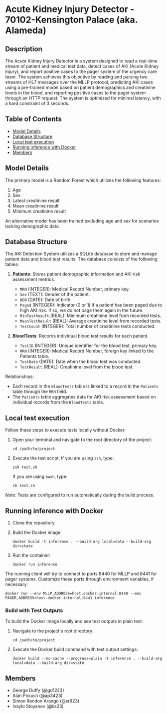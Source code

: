# Acute Kidney Injury Detector - 70102-Kensington Palace (aka. Alameda)

## Description
The Acute Kidney Injury Detector is a system designed to read a real-time stream of patient and medical test data, detect cases of AKI (Acute Kidney Injury), and report positive cases to the pager system of the urgency care team. The system achieves this objective by reading and parsing two streams of HL7 messages over the MLLP protocol, predicting AKI cases using a pre-trained model based on patient demographics and creatinine levels in the blood, and reporting positive cases to the pager system through an HTTP request. The system is optimized for minimal latency, with a hard constraint of 3 seconds.

## Table of Contents
- [Model Details](#model-details)
- [Database Structure](#database-structure)
- [Local test execution](#local-test-execution)
- [Running inference with Docker](#running-inference-with-docker)
- [Members](#members)

## Model Details
The primary model is a Random Forest which utilizes the following features:
1. Age
2. Sex
3. Latest creatinine result
4. Mean creatinine result
5. Minimum creatinine result

An alternative model has been trained excluding age and sex for scenarios lacking demographic data.

## Database Structure

The AKI Detection System utilizes a SQLite database to store and manage patient data and blood test results. The database consists of the following tables:

1. **Patients**: Stores patient demographic information and AKI risk assessment metrics.
   - `MRN` (INTEGER): Medical Record Number, primary key.
   - `Sex` (TEXT): Gender of the patient.
   - `DOB` (DATE): Date of birth.
   - `Paged` (INTEGER): Indicator (0 or 1) if a patient has been paged due to high AKI risk. If so, we do not page them again in the future.
   - `MinTestResult` (REAL): Minimum creatinine level from recorded tests.
   - `MeanTestResult` (REAL): Average creatinine level from recorded tests.
   - `TestCount` (INTEGER): Total number of creatinine tests conducted.

2. **BloodTests**: Records individual blood test results for each patient.
   - `TestID` (INTEGER): Unique identifier for the blood test, primary key.
   - `MRN` (INTEGER): Medical Record Number, foreign key linked to the Patients table.
   - `TestDate` (DATE): Date when the blood test was conducted.
   - `TestResult` (REAL): Creatinine level from the blood test.

Relationships:
- Each record in the `BloodTests` table is linked to a record in the `Patients` table through the `MRN` field.
- The `Patients` table aggregates data for AKI risk assessment based on individual records from the `BloodTests` table.


## Local test execution

Follow these steps to execute tests locally without Docker:

1. Open your terminal and navigate to the root directory of the project:

    ```shell
    cd /path/to/project
    ```

2. Execute the test script. If you are using `zsh`, type:

    ```shell
    zsh test.sh
    ```

    If you are using `bash`, type:

    ```shell
    sh test.sh
    ```

*Note:* Tests are configured to run automatically during the build process.

## Running inference with Docker
1. Clone the repository.
2. Build the Docker image:

    ```shell
    docker build -t inference . --build-arg local=data --build-arg dir=state
    ```
3. Run the container:
    ```shell
    docker run inference
    ```

The running client will try to connect to ports 8440 for MLLP and 8441 for pager systems. Customize these ports through environment variables, if necessary:
```shell
docker run --env MLLP_ADDRESS=host.docker.internal:8440 --env PAGER_ADDRESS=host.docker.internal:8441 inference
```

### Build with Test Outputs

To build the Docker image locally and see test outputs in plain text:

1. Navigate to the project's root directory:

    ```shell
    cd /path/to/project
    ```

2. Execute the Docker build command with test output settings:

    ```shell
    docker build --no-cache --progress=plain -t inference . --build-arg local=data --build-arg dir=state
    ```

## Members
- George Duffy (@gd1223)
- Alan Picucci (@ap3423)
- Simon Rendon Arango (@sr923)
- Ivaylo Stoyanov (@iis23)

